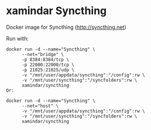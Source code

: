 # xamindar Syncthing

Docker image for Syncthing (http://syncthing.net)

Run with:

```
docker run -d --name="Syncthing" \
      --net="bridge" \
      -p 8384:8384/tcp \
      -p 22000:22000/tcp \
      -p 21025:21025/udp \
      -v "/mnt/user/appdata/syncthing":"/config":rw \
      -v "/mnt/user/syncthing":"/syncfolders":rw \
      xamindar/syncthing
Or:

docker run -d --name="Syncthing" \
      --net="host" \
      -v "/mnt/user/appdata/syncthing":"/config":rw \ 
      -v "/mnt/user/syncthing":"/syncfolders":rw \ 
      xamindar/syncthing
```

